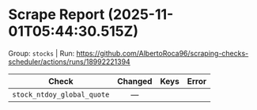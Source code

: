 # Scrape Report (2025-11-01T05:44:30.515Z)

Group: `stocks`  |  Run: https://github.com/AlbertoRoca96/scraping-checks-scheduler/actions/runs/18992221394

| Check | Changed | Keys | Error |
|---|:---:|:--|:--|
| `stock_ntdoy_global_quote` | — |  |  |
